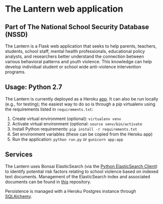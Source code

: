 # The Lantern web application
## Part of The National School Security Database (NSSD)
The Lantern is a Flask web application that seeks to help parents, teachers, students, school staff, mental health professionals, educational policy analysts, and researchers better understand the connection between various behavioral patterns and youth violence. This knowledge can help develop individual student or school wide anti-violence intervention programs.

## Usage: Python 2.7
The Lantern is currently deployed as a Heroku [app](https://dashboard.heroku.com/apps/nssd). It can also be run locally (e.g., for testing); the easiest way to do so is through a pip virtualenv using the requirements listed in `requirements.txt`:

1. Create virtual environment (optional): `virtualenv venv`
1. Activate virtual environment (optional: `source venv/bin/activate`
1. Install Python requirements: `pip install -r requirements.txt`
1. Set environment variables (these can be copied from the Heroku app)
1. Run the application: `python run.py` or `gunicorn app:app`

## Services
The Lantern uses Bonsai ElasticSearch (via the [Python ElasticSearch Client](http://elasticsearch-py.readthedocs.io/en/master/)) to identify potential risk factors relating to school violence based on indexed text documents. Management of the ElasticSearch index and associated documents can be found in [this](https://github.com/NoSchoolViolence/search-app-documents) repository.

Persistence is managed with a Heroku Postgres instance through [SQLAlchemy](https://www.sqlalchemy.org/).
